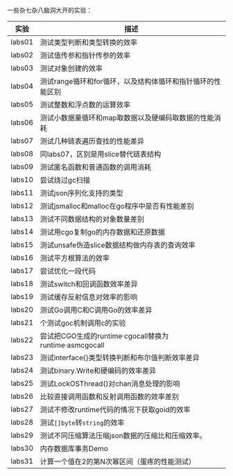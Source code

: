 一些杂七杂八脑洞大开的实验：

| 实验 | 描述 |
| ------ | ------ |
| labs01 | 测试类型判断和类型转换的效率 |
| labs02 | 测试值传参和指针传参的效率 |
| labs03 | 测试对象创建的效率 |
| labs04 | 测试range循环和for循环，以及结构体循环和指针循环的性能区别 |
| labs05 | 测试整数和浮点数的运算效率 |
| labs06 | 测试小数据量循环和map取数据以及硬编码取数据的性能消耗 |
| labs07 | 测试几种链表遍历查找的性能差异 |
| labs08 | 同labs07，区别是用slice替代链表结构 |
| labs09 | 测试匿名函数和普通函数的调用消耗 |
| labs10 | 尝试绕过gc扫描 |
| labs11 | 测试json序列化支持的类型 |
| labs12 | 测试jsmalloc和malloc在go程序中是否有性能差别 |
| labs13 | 测试不同数据结构的对象数量差别 |
| labs14 | 测试用cgo复制go的内存数据和还原数据 |
| labs15 | 测试unsafe伪造slice数据结构做内存表的查询效率 |
| labs16 | 测试平方根算法的效率 |
| labs17 | 尝试优化一段代码 |
| labs18 | 测试switch和回调函数效率差异 |
| labs19 | 测试缓存反射信息对效率的影响 |
| labs20 | 测试Go调用C和C调用Go的效率差异 |
| labs21 | 个测试goc机制调用c的实验 |
| labs22 | 尝试把CGO生成的runtime·cgocall替换为runtime·asmcgocall |
| labs23 | 测试interface{}类型转换判断和布尔值判断效率差异 |
| labs24 | 测试binary.Write和硬编码的效率差异 |
| labs25 | 测试LockOSThread()对chan消息处理的影响 |
| labs26 | 比较直接调用函数和反射调用函数的效率差别 |
| labs27 | 测试不修改runtime代码的情况下获取goid的效率 |
| labs28 | 测试`[]byte`转`string`的效率 |
| labs29 | 测试不同压缩算法压缩json数据的压缩比和压缩效率。|
| labs30 | 内存数据库事务Demo |
| labs31 | 计算一个值在2的第N次幂区间（蛋疼的性能测试）|